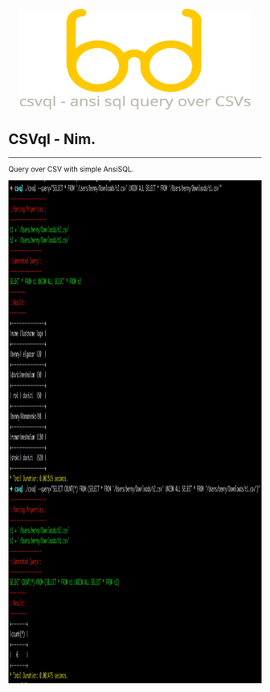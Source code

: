 <p align="center">
  <img width="460" height="200" src="https://github.com/Bennyelg/csvql/blob/master/logo.png">
</p>

# CSVql - Nim.
----

Query over CSV with simple AnsiSQL.

<p align="center">
  <img width="800" height="1000" src="https://github.com/Bennyelg/csvql/blob/master/csvql_2_0.png">
</p>




